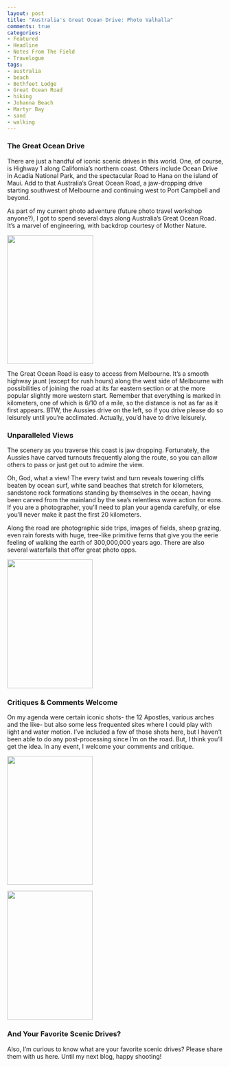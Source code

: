 ```yaml
---
layout: post
title: "Australia's Great Ocean Drive: Photo Valhalla"
comments: true
categories:
- Featured
- Headline
- Notes From The Field
- Travelogue
tags:
- australia
- beach
- Bothfeet Lodge
- Great Ocean Road
- hiking
- Johanna Beach
- Martyr Bay
- sand
- walking
---
```

<h3>The Great Ocean Drive</h3>
There are just a handful of iconic scenic drives in this world. One, of course, is Highway 1 along California’s northern coast. Others include Ocean Drive in Acadia National Park, and the spectacular Road to Hana on the island of Maui.  Add to that Australia’s Great Ocean Road, a jaw-dropping drive starting southwest of Melbourne and continuing west to Port Campbell and beyond.

As part of my current photo adventure (future photo travel workshop anyone?), I got to spend several days along Australia’s Great Ocean Road. It’s a marvel of engineering, with backdrop courtesy of Mother Nature.

<a href="http://blog.lesterpickerphoto.com/wp-content/uploads/2010/11/Great-Ocean-Road-Victoria-Australia-2402010-11-11.jpg"><img class="size-medium wp-image-692" title="Great Ocean Road, Victoria, Australia 2402010-11-11" src="http://blog.lesterpickerphoto.com/wp-content/uploads/2010/11/Great-Ocean-Road-Victoria-Australia-2402010-11-11-200x300.jpg" alt="" width="200" height="300"></a>

The Great Ocean Road is easy to access from Melbourne. It’s a smooth highway jaunt (except for rush hours) along the west side of Melbourne with possibilities of joining the road at its far eastern section or at the more popular slightly more western start. Remember that everything is marked in kilometers, one of which is 6/10 of a mile, so the distance is not as far as it first appears. BTW, the Aussies drive on the left, so if you drive please do so leisurely until you’re acclimated.   Actually, you’d have to drive leisurely.
<h3>Unparalleled Views</h3>
The scenery as you traverse this coast is jaw dropping. Fortunately, the Aussies have carved turnouts frequently along the route, so you can allow others to pass or just get out to admire the view.

Oh, God, what a view! The every twist and turn reveals towering cliffs beaten by ocean surf, white sand beaches that stretch for kilometers, sandstone rock formations standing by themselves in the ocean, having been carved from the mainland by the sea’s relentless wave action for eons.   If you are a photographer, you’ll need to plan your agenda carefully, or else you’ll never make it past the first 20 kilometers.

Along the road are photographic side trips, images of fields, sheep grazing, even rain forests with huge, tree-like primitive ferns that give you the eerie feeling of walking the earth of 300,000,000 years ago. There are also several waterfalls that offer great photo opps.

<a href="http://blog.lesterpickerphoto.com/wp-content/uploads/2010/11/Great-Ocean-Road-Victoria-Australia-1562010-11-10.jpg"><img class="size-medium wp-image-693" title="Great Ocean Road, Victoria, Australia 1562010-11-10" src="http://blog.lesterpickerphoto.com/wp-content/uploads/2010/11/Great-Ocean-Road-Victoria-Australia-1562010-11-10-199x300.jpg" alt="" width="199" height="300"></a>
<h3>Critiques &amp; Comments Welcome</h3>
On my agenda were certain iconic shots- the 12 Apostles, various arches and the like- but also some less frequented sites where I could play with light and water motion. I’ve included a few of those shots here, but I haven’t been able to do any post-processing since I’m on the road. But, I think you’ll get the idea. In any event, I welcome your comments and critique.

<a href="http://blog.lesterpickerphoto.com/wp-content/uploads/2010/11/Great-Ocean-Road-Victoria-Australia-3412010-11-11.jpg"><img class="size-medium wp-image-694" title="Great Ocean Road, Victoria, Australia 3412010-11-11" src="http://blog.lesterpickerphoto.com/wp-content/uploads/2010/11/Great-Ocean-Road-Victoria-Australia-3412010-11-11-199x300.jpg" alt="" width="199" height="300"></a>

<a href="http://blog.lesterpickerphoto.com/wp-content/uploads/2010/11/Great-Ocean-Road-Victoria-Australia-3432010-11-11.jpg"><img class="size-medium wp-image-695" title="Great Ocean Road, Victoria, Australia 3432010-11-11" src="http://blog.lesterpickerphoto.com/wp-content/uploads/2010/11/Great-Ocean-Road-Victoria-Australia-3432010-11-11-199x300.jpg" alt="" width="199" height="300"></a>
<h3>And Your Favorite Scenic Drives?</h3>
Also, I’m curious to know what are your favorite scenic drives? Please share them with us here. Until my next blog, happy shooting!